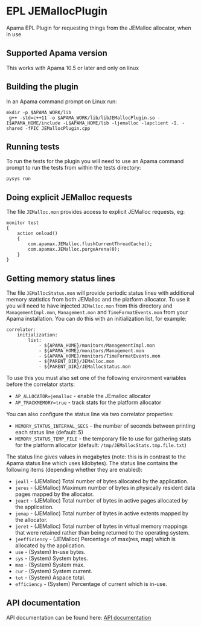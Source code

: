 # EPL JEMallocPlugin
Apama EPL Plugin for requesting things from the JEMalloc allocator, when in use

## Supported Apama version

This works with Apama 10.5 or later and only on linux

## Building the plugin

In an Apama command prompt on Linux run:

    mkdir -p $APAMA_WORK/lib
	 g++ -std=c++11 -o $APAMA_WORK/lib/libJEMallocPlugin.so -I$APAMA_HOME/include -L$APAMA_HOME/lib -ljemalloc -lapclient -I. -shared -fPIC JEMallocPlugin.cpp

## Running tests

To run the tests for the plugin you will need to use an Apama command prompt to run the tests from within the tests directory:

    pysys run

## Doing explicit JEMalloc requests

The file `JEMalloc.mon` provides access to explicit JEMalloc requests, eg:

	monitor test
	{
		action onload()
		{
			com.apamax.JEMalloc.flushCurrentThreadCache();
			com.apamax.JEMalloc.purgeArena(0);
		}
	}

## Getting memory status lines

The file `JEMallocStatus.mon` will provide periodic status lines with additional memory statistics from both JEMalloc and the platform allocator. To use it you will need to have injected `JEMalloc.mon` from this directory and `ManagementImpl.mon`, `Management.mon` and `TimeFormatEvents.mon` from your Apama installation. You can do this with an initialization list, for example:

	correlator:
		initialization:
			list:
				- ${APAMA_HOME}/monitors/ManagementImpl.mon
				- ${APAMA_HOME}/monitors/Management.mon
				- ${APAMA_HOME}/monitors/TimeFormatEvents.mon
				- ${PARENT_DIR}/JEMalloc.mon
				- ${PARENT_DIR}/JEMallocStatus.mon

To use this you must also set one of the following environment variables before the correlator starts:

- `AP_ALLOCATOR=jemalloc` - enable the JEmalloc allocator
- `AP_TRACKMEMORY=true` - track stats for the platform allocator

You can also configure the status line via two correlator properties:

- `MEMORY_STATUS_INTERVAL_SECS` - the number of seconds between printing each status line (default: 5)
- `MEMORY_STATUS_TEMP_FILE` - the temporary file to use for gathering stats for the platform allocator (default: `/tmp/JEMallocStats.tmp.file.txt`)

The status line gives values in megabytes (note: this is in contrast to the Apama status line which uses kilobytes). The status line contains the following items (depending whether they are enabled):

- `jeall` - (JEMalloc) Total number of bytes allocated by the application.
- `jeres` - (JEMalloc) Maximum number of bytes in physically resident data pages mapped by the allocator.
- `jeact` - (JEMalloc) Total number of bytes in active pages allocated by the application.
- `jemap` - (JEMalloc) Total number of bytes in active extents mapped by the allocator.
- `jeret` - (JEMalloc) Total number of bytes in virtual memory mappings that were retained rather than being returned to the operating system.
- `jeefficiency` - (JEMalloc) Percentage of max(res, map) which is allocated by the application.
- `use` - (System) In-use bytes.
- `sys` - (System) System bytes.
- `max` - (System) System max.
- `cur` - (System) System current.
- `tot` - (System) Aspace total.
- `efficiency` - (System) Percentage of current which is in-use.

## API documentation

API documentation can be found here: [API documentation](https://mjj29.github.io/apama-jemalloc-plugin/)
